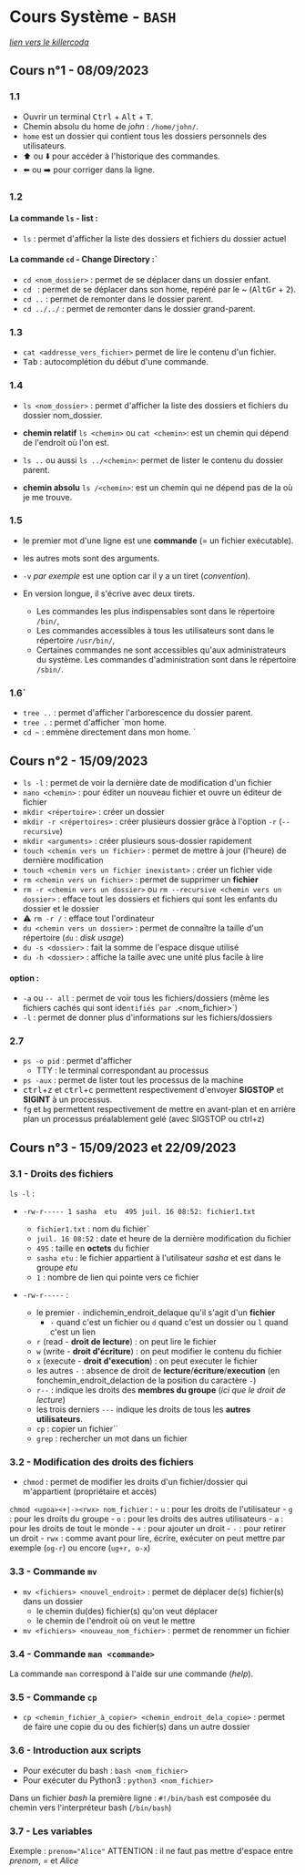 # Cours Système - `BASH`

*[lien vers le killercoda](https://killercoda.com/emelin)*  
  
##
## Cours n°1 - 08/09/2023

### 1.1
- Ouvrir un terminal <kbd>Ctrl</kbd> + <kbd>Alt</kbd> + <kbd>T</kbd>.
- Chemin absolu du home de *john* : `/home/john/`.
- `home` est un dossier qui contient tous les dossiers personnels des utilisateurs.
-  ⬆️ ou ⬇️ pour accéder à l'historique des commandes.
-  ⬅️ ou ➡️ pour corriger dans la ligne.

### 1.2

#### La commande `ls` - list :
- `ls` : permet d'afficher la liste des dossiers et fichiers du dossier actuel

#### La commande `cd` - Change Directory :`
- `cd <nom_dossier>` : permet de se déplacer dans un dossier enfant.
- `cd ` : permet de se déplacer dans son home, repéré par le ~ (<kbd>AltGr</kbd> + <kbd>2</kbd>).
- `cd ..` : permet de remonter dans le dossier parent.
- `cd ../../` : permet de remonter dans le dossier grand-parent.

### 1.3
- `cat <addresse_vers_fichier>` permet de lire le contenu d'un fichier.
- <kbd>Tab</kbd> : autocomplétion du début d'une commande.

### 1.4
- `ls <nom_dossier>` : permet d'afficher la liste des dossiers et fichiers du dossier nom_dossier.
- **chemin relatif** `ls <chemin>` ou `cat <chemin>`: est un chemin qui dépend de l'endroit où l'on est.
- `ls ..` ou aussi `ls ../<chemin>`: permet de lister le contenu du dossier parent.

- **chemin absolu** `ls /<chemin>`: est un chemin qui ne dépend pas de la où je me trouve.

### 1.5
- le premier mot d'une ligne est une **commande** (= un fichier exécutable).
- les autres mots sont des arguments.
- `-v` *par exemple* est une option car il y a un tiret (*convention*).
- En version longue, il s'écrive avec deux tirets.

  * Les commandes les plus indispensables sont dans le répertoire `/bin/`,
  * Les commandes accessibles à tous les utilisateurs sont dans le répertoire `/usr/bin/`,
  * Certaines commandes ne sont accessibles qu'aux administrateurs du système. Les commandes d'administration sont dans le répertoire `/sbin/`.
 
 ### 1.6`
 - `tree ..` : permet d'afficher l'arborescence du dossier parent.
 - `tree .` : permet d'afficher `mon home.
 - `cd ~` : emmène directement dans mon home.
  `
##
## Cours n°2 - 15/09/2023

- `ls -l` : permet de voir la dernière date de modification d'un fichier
- `nano <chemin>` : pour éditer un nouveau fichier et ouvre un éditeur de fichier
- `mkdir <répertoire>` : créer un dossier
- `mkdir -r <répertoires>` : créer plusieurs dossier grâce à l'option `-r` (`--recursive`)
- `mkdir <arguments>` : créer plusieurs sous-dossier rapidement
- `touch <chemin vers un fichier>` : permet de mettre à jour (l'heure) de dernière modification
- `touch <chemin vers un fichier inexistant>` : créer un fichier vide
- `rm <chemin vers un fichier>` : permet de supprimer un **fichier**
- `rm -r <chemin vers un dossier>` ou `rm --recursive <chemin vers un dossier>` : efface tout les dossiers et fichiers qui sont les enfants du dossier et le dossier
- ⚠️ `rm -r /` : efface tout l'ordinateur
- `du <chemin vers un dossier>` : permet de connaître la taille d'un répertoire (`du` : *disk usage*)
- `du -s <dossier>` : fait la somme de l'espace disque utilisé
- `du -h <dossier>` : affiche la taille avec une unité plus facile à lire

#### option :
- `-a` ou `-- all` : permet de voir tous les fichiers/dossiers (même les fichiers cachés qui sont ide`ntifiés par `.<nom_fichier>`)
- `-l` : permet de donner plus d'informations sur les fichiers/dossiers

### 2.7
- `ps -o pid` : permet d'afficher
  * TTY : le terminal correspondant au processus
- `ps -aux` : permet de lister tout les processus de la machine
- <kbd>ctrl</kbd>+<kbd>z</kbd> et <kbd>ctrl</kbd>+<kbd>c</kbd> permettent respectivement d'envoyer **SIGSTOP** et **SIGINT** à un processus.
- `fg` et `bg` permettent respectivement de mettre en avant-plan et en arrière plan un processus préalablement gelé (avec SIGSTOP ou ctrl+z)
  
##
## Cours n°3 - 15/09/2023 et 22/09/2023

### 3.1 - Droits des fichiers
`ls -l` :
- `-rw-r----- 1 sasha  etu  495 juil. 16 08:52: fichier1.txt`
  * `fichier1.txt` : nom du fichier`
  * `juil. 16 08:52` : date et heure de la dernière modification du fichier
  * `495` : taille en **octets** du fichier
  * `sasha etu` : le fichier appartient à l'utilisateur *sasha* et est dans le groupe *etu*
  * `1` : nombre de lien qui pointe vers ce fichier
- `-rw-r-----` : 
  * le premier `-` indichemin_endroit_delaque qu'il s'agit d'un **fichier**
    * `-` quand c'est un fichier ou `d` quand c'est un dossier ou `l` quand c'est un lien
  * `r` (read - **droit de lecture**) : on peut lire le fichier
  * `w` (write - **droit d'écriture**) : on peut modifier le contenu du fichier
  * `x` (execute - **droit d'execution**) : on peut executer le fichier
  * les autres `-` : absence de droit de **lecture**/**écriture**/**execution** (en fonchemin_endroit_delaction de la position du caractère `-`)
  * `r--` : indique les droits des **membres du groupe** (*ici que le droit de lecture*)
  * les trois derniers `---` indique les droits de tous les **autres utilisateurs**.

  - `cp` : copier un fichier``
  - `grep` : rechercher un mot dans un fichier
 
 ### 3.2 - Modification des droits des fichiers
  - `chmod` : permet de modifier les droits d'un fichier/dossier qui m'appartient (propriétaire et accès)

  `chmod <ugoa><+|-><rwx> nom_fichier` :
    - `u` : pour les droits de l'utilisateur
    - `g` : pour les droits du groupe
    - `o` : pour les droits des autres utilisateurs
    - `a` : pour les droits de tout le monde
    - `+` : pour ajouter un droit
    - `-` : pour retirer un droit
    - `rwx` : comme avant pour lire, écrire, exécuter
  on peut mettre par exemple (`og-r`) ou encore (`ug+r, o-x`)

  ### 3.3 - Commande `mv`
  - `mv <fichiers> <nouvel_endroit>` : permet de déplacer de(s) fichier(s) dans un dossier
    - le chemin du(des) fichier(s) qu'on veut déplacer
    - le chemin de l'endroit où on veut le mettre
  - `mv <fichiers> <nouveau_nom_fichier>` : permet de renommer un fichier

### 3.4 - Commande `man <commande>`
La commande `man` correspond à l'aide sur une commande (*help*).

### 3.5 - Commande `cp`
  - `cp <chemin_fichier_à_copier> <chemin_endroit_dela_copie>` : permet de faire une copie du ou des fichier(s) dans un autre dossier

### 3.6 - Introduction aux scripts
- Pour exécuter du bash : `bash <nom_fichier>`
- Pour exécuter du Python3 : `python3 <nom_fichier>`

Dans un fichier *bash* la première ligne : `#!/bin/bash` est composée du chemin vers l'interpréteur bash (`/bin/bash`)

### 3.7 - Les variables
Exemple : `prenom="Alice"` ATTENTION : il ne faut pas mettre d'espace entre *prenom*, *=* et *Alice*